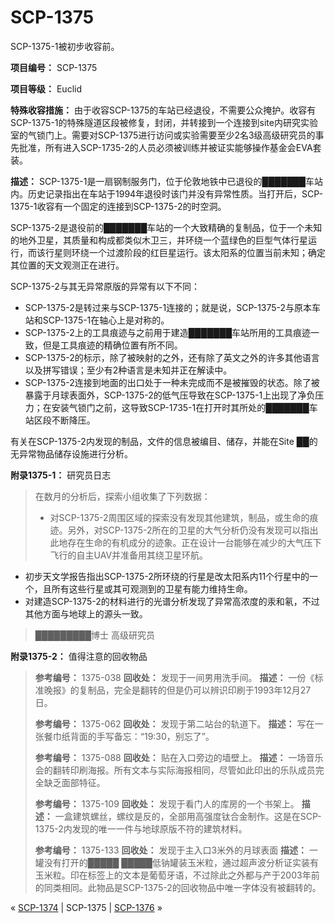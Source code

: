 # SCP-1375
                        




SCP-1375-1被初步收容前。



**项目编号：** SCP-1375

**项目等级：** Euclid

**特殊收容措施：** 由于收容SCP-1375的车站已经退役，不需要公众掩护。收容有SCP-1375-1的特殊隧道区段被修复，封闭，并转接到一个连接到site内研究实验室的气锁门上。需要对SCP-1375进行访问或实验需要至少2名3级高级研究员的事先批准，所有进入SCP-1735-2的人员必须被训练并被证实能够操作基金会EVA套装。

**描述：** SCP-1375-1是一扇钢制服务门，位于伦敦地铁中已退役的███████车站内。历史记录指出在车站于1994年退役时该门并没有异常性质。当打开后，SCP-1375-1收容有一个固定的连接到SCP-1375-2的时空洞。

SCP-1375-2是退役前的███████车站的一个大致精确的复制品，位于一个未知的地外卫星，其质量和构成都类似木卫三，并环绕一个蓝绿色的巨型气体行星运行，而该行星则环绕一个过渡阶段的红巨星运行。该太阳系的位置当前未知；确定其位置的天文观测正在进行。

SCP-1375-2与其无异常原版的异常有以下不同：

- SCP-1375-2是转过来与SCP-1375-1连接的；就是说，SCP-1375-2与原本车站和SCP-1375-1在轴心上是对称的。
- SCP-1375-2上的工具痕迹与之前用于建造███████车站所用的工具痕迹一致，但是工具痕迹的精确位置有所不同。
- SCP-1375-2的标示，除了被映射的之外，还有除了英文之外的许多其他语言以及拼写错误；至少有2种语言是未知并正在解读中。
- SCP-1375-2连接到地面的出口处于一种未完成而不是被摧毁的状态。除了被暴露于月球表面外，SCP-1375-2的低气压导致在SCP-1375-1上出现了净负压力；在安装气锁门之前，这导致SCP-1735-1在打开时其所处的███████车站区段不断降压。

有关在SCP-1375-2内发现的制品，文件的信息被编目、储存，并能在Site ██的无异常物品储存设施进行分析。

**附录1375-1：** 研究员日志


> 在数月的分析后，探索小组收集了下列数据：
> 
> - 对SCP-1375-2周围区域的探索没有发现其他建筑，制品，或生命的痕迹。另外，对SCP-1375-2所在的卫星的大气分析仍没有发现可以指出此地存在生命的有机成分的迹象。正在设计一台能够在减少的大气压下飞行的自主UAV并准备用其绕卫星环航。
- 初步天文学报告指出SCP-1375-2所环绕的行星是改太阳系内11个行星中的一个，且所有这些行星或其可观测到的卫星有能力维持生命。
- 对建造SCP-1375-2的材料进行的光谱分析发现了异常高浓度的汞和氡，不过其他方面与地球上的源头一致。
> 
> █████████博士
高级研究员
> 

**附录1375-2：** 值得注意的回收物品


> **参考编号：** 1375-038
**回收处：** 发现于一间男用洗手间。
**描述：** 一份《标准晚报》的复制品，完全是翻转的但是仍可以辨识印刷于1993年12月27日。
> 
> **参考编号：** 1375-062
**回收处：** 发现于第二站台的轨道下。
**描述：** 写在一张餐巾纸背面的手写备忘：“19:30，别忘了”。
> 
> **参考编号：** 1375-088
**回收处：** 贴在入口旁边的墙壁上。
**描述：** 一场音乐会的翻转印刷海报。所有文本与实际海报相同，尽管如此印出的乐队成员完全缺乏面部特征。
> 
> **参考编号：** 1375-109
**回收处：** 发现于看门人的库房的一个书架上。
**描述：** 一盒建筑螺丝，螺纹是反的，全部用高强度钛合金制作。这是在SCP-1375-2内发现的唯一一件与地球原版不符的建筑材料。
> 
> **参考编号：** 1375-133
**回收处：** 发现于主入口3米外的月球表面
**描述：** 一罐没有打开的█████ █████低钠罐装玉米粒，通过超声波分析证实装有玉米粒。印在标签上的文本是葡萄牙语，不过除此之外都与产于2003年前的同类相同。此物品是SCP-1375-2的回收物品中唯一字体没有被翻转的。
> 



« [SCP-1374](/scp-1374) | SCP-1375 | [SCP-1376](/scp-1376) »





                    